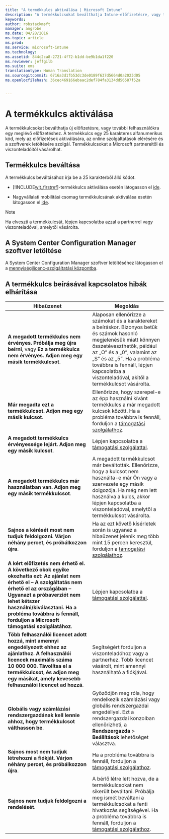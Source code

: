 ```yaml
---
title: "A termékkulcs aktiválása | Microsoft Intune"
description: "A termékkulcsokat beválthatja Intune-előfizetésre, vagy további felhasználókra egy meglévő előfizetéshez."
keywords: 
author: robstackmsft
manager: angrobe
ms.date: 04/28/2016
ms.topic: article
ms.prod: 
ms.service: microsoft-intune
ms.technology: 
ms.assetid: 844c2ca8-2721-4f72-b1dd-be9b1da1f220
ms.reviewer: jeffgilb
ms.suite: ems
translationtype: Human Translation
ms.sourcegitcommit: 6716a3d1fb53dc3de0189f637d5664d0a2023d05
ms.openlocfilehash: 36cec469166ebaac2def784fa3134dd56587f52a


---
```


# A termékkulcs aktiválása
A termékkulcsokat beválthatja új előfizetésre, vagy további felhasználókra egy meglévő előfizetéshez. A termékkulcs egy 25 karakteres alfanumerikus kód, mely az előfizetések aktiválására, az online szolgáltatások elérésére és a szoftverek letöltésére szolgál. Termékkulcsokat a Microsoft partnereitől és viszonteladóitól vásárolhat.

## Termékkulcs beváltása
A termékkulcs beváltásához írja be a 25 karakterből álló kódot.

-   [!INCLUDE[wit_firstref](./includes/wit_firstref_md.md)]-termékkulcs aktiválása esetén látogasson el [ide](https://account.manage.microsoft.com/commerce/productkeystart.aspx).

-   Nagyvállalati mobilitási csomag termékkulcsának aktiválása esetén látogasson el [ide](http://www.microsoft.com/ems/open).

> [!NOTE]
> Ha elveszti a termékkulcsát, lépjen kapcsolatba azzal a partnerrel vagy viszonteladóval, amelytől vásárolta.

## A System Center Configuration Manager szoftver letöltése
A System Center Configuration Manager szoftver letöltéséhez látogasson el a [mennyiségilicenc-szolgáltatási központba](http://go.microsoft.com/fwlink/?LinkID=232300).

## A termékkulcs beírásával kapcsolatos hibák elhárítása

|Hibaüzenet|Megoldás|
|-----------------|--------------|
|**A megadott termékkulcs nem érvényes. Próbálja meg újra beírni**, vagy **Ez a termékkulcs nem érvényes. Adjon meg egy másik termékkulcsot**.|Alaposan ellenőrizze a számokat és a karaktereket a beíráskor. Bizonyos betűk és számok hasonló megjelenésük miatt könnyen összetéveszthetők, például az „O” és a „0”, valamint az „S” és az „5”. Ha a probléma továbbra is fennáll, lépjen kapcsolatba a viszonteladóval, akitől a termékkulcsot vásárolta.|
|**Már megadta ezt a termékkulcsot. Adjon meg egy másik kulcsot**.|Ellenőrizze, hogy szerepel-e az épp használni kívánt termékkulcs a már megadott kulcsok között. Ha a probléma továbbra is fennáll, forduljon a [támogatási szolgálathoz](http://go.microsoft.com/fwlink/?LinkID=394189).|
|**A megadott termékkulcs érvényessége lejárt. Adjon meg egy másik kulcsot**.|Lépjen kapcsolatba a [támogatási szolgálattal](http://go.microsoft.com/fwlink/?LinkID=394189).|
|**A megadott termékkulcs már használatban van. Adjon meg egy másik termékkulcsot**.|A megadott termékkulcsot már beváltották. Ellenőrizze, hogy a kulcsot nem használta-e már Ön vagy a szervezete egy másik dolgozója. Ha még nem lett használva a kulcs, akkor lépjen kapcsolatba a viszonteladóval, amelytől a termékkulcsot vásárolta.|
|**Sajnos a kérését most nem tudjuk feldolgozni. Várjon néhány percet, és próbálkozzon újra**.|Ha az ezt követő kísérletek során is ugyanez a hibaüzenet jelenik meg több mint 15 percen keresztül, forduljon a [támogatási szolgálathoz](http://go.microsoft.com/fwlink/?LinkID=394189).|
|**A kért előfizetés nem érhető el. A következő okok egyike okozhatta ezt: Az ajánlat nem érhető el – A szolgáltatás nem érhető el az országában – Ugyanazt a próbaverziót nem lehet kétszer használni/kiválasztani. Ha a probléma továbbra is fennáll, forduljon a Microsoft támogatási szolgálatához**.|Lépjen kapcsolatba a [támogatási szolgálattal](http://go.microsoft.com/fwlink/?LinkID=394189).|
|**Több felhasználói licencet adott hozzá, mint amennyi engedélyezett ehhez az ajánlathoz. A felhasználói licencek maximális száma 10 000 000. Távolítsa el a termékkulcsot, és adjon meg egy másikat, amely kevesebb felhasználói licencet ad hozzá**.|Segítségért forduljon a viszonteladóhoz vagy a partnerhez. Több licencet vásárolt, mint amennyi használható a fiókjával.|
|**Globális vagy számlázási rendszergazdának kell lennie ahhoz, hogy termékkulcsot válthasson be**.|Győződjön meg róla, hogy rendelkezik számlázási vagy globális rendszergazdai engedéllyel. Ezt a rendszergazdai konzolban ellenőrizheti, a **Rendszergazda** &gt; **Beállítások** lehetőséget választva.|
|**Sajnos most nem tudjuk létrehozni a fiókját. Várjon néhány percet, és próbálkozzon újra**.|Ha a probléma továbbra is fennáll, forduljon a [támogatási szolgálathoz](http://go.microsoft.com/fwlink/?LinkID=394189).|
|**Sajnos nem tudjuk feldolgozni a rendelését**.|A bérlő létre lett hozva, de a termékkulcsokat nem sikerült beváltani. Próbálja meg ismét beváltani a termékkulcsokat a fenti hivatkozás segítségével. Ha a probléma továbbra is fennáll, forduljon a [támogatási szolgálathoz](http://go.microsoft.com/fwlink/?LinkID=394189).|



<!--HONumber=Jul16_HO4-->


